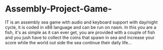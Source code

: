 # Assembly-Project-Game-
IT is an assembly sea game with audio and keyboard support with day/night cycle, it is coded in x88 language and can be run on nasm. In this you are a fish, it's as simple as it can ever get, you are provided with a couple of fish and you jush have to collect the coins that spawn in sea and increase your score while the world out side the sea continue their daily life...
